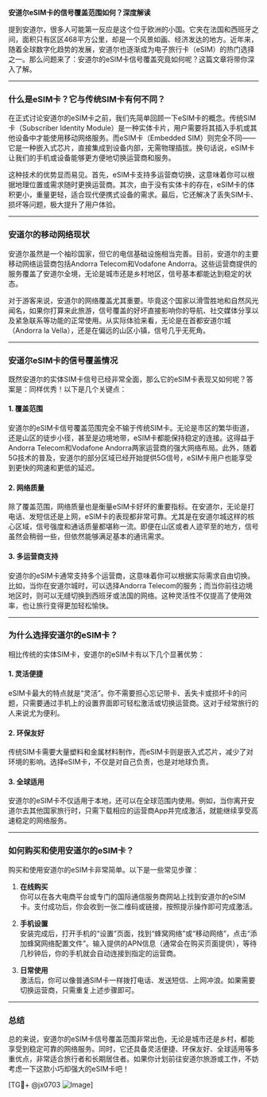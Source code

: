 **安道尔eSIM卡的信号覆盖范围如何？深度解读**

提到安道尔，很多人可能第一反应是这个位于欧洲的小国。它夹在法国和西班牙之间，面积只有区区468平方公里，却是一个风景如画、经济发达的地方。近年来，随着全球数字化趋势的发展，安道尔也逐渐成为电子旅行卡（eSIM）的热门选择之一。那么问题来了：安道尔的eSIM卡信号覆盖究竟如何呢？这篇文章将带你深入了解。

---

### **什么是eSIM卡？它与传统SIM卡有何不同？**

在正式讨论安道尔的eSIM卡之前，我们先简单回顾一下eSIM卡的概念。传统SIM卡（Subscriber Identity Module）是一种实体卡片，用户需要将其插入手机或其他设备中才能使用移动网络服务。而eSIM卡（Embedded SIM）则完全不同——它是一种嵌入式芯片，直接集成到设备内部，无需物理插拔。换句话说，eSIM卡让我们的手机或设备能够更方便地切换运营商和服务。

这种技术的优势显而易见。首先，eSIM卡支持多运营商切换，这意味着你可以根据地理位置或需求随时更换运营商。其次，由于没有实体卡的存在，eSIM卡的体积更小，重量更轻，适合现代便携式设备的需求。最后，它还解决了丢失SIM卡、损坏等问题，极大提升了用户体验。

---

### **安道尔的移动网络现状**

安道尔虽然是一个袖珍国家，但它的电信基础设施相当完善。目前，安道尔的主要移动网络运营商包括Andorra Telecom和Vodafone Andorra。这些运营商提供的服务覆盖了安道尔全境，无论是城市还是乡村地区，信号基本都能达到稳定的状态。

对于游客来说，安道尔的网络覆盖尤其重要。毕竟这个国家以滑雪胜地和自然风光闻名，如果你打算来此旅游，信号覆盖的好坏直接影响你的导航、社交媒体分享以及紧急联系等功能的正常使用。从实际体验来看，无论是在首都安道尔城（Andorra la Vella），还是在偏远的山区小镇，信号几乎无死角。

---

### **安道尔eSIM卡的信号覆盖情况**

既然安道尔的实体SIM卡信号已经非常全面，那么它的eSIM卡表现又如何呢？答案是：同样优秀！以下是几个关键点：

#### **1. 覆盖范围**
安道尔的eSIM卡信号覆盖范围完全不输于传统SIM卡。无论是市区的繁华街道，还是山区的徒步小径，甚至是边境地带，eSIM卡都能保持稳定的连接。这得益于Andorra Telecom和Vodafone Andorra两家运营商的强大网络布局。此外，随着5G技术的普及，安道尔的部分区域已经开始提供5G信号，eSIM卡用户也能享受到更快的网速和更低的延迟。

#### **2. 网络质量**
除了覆盖范围，网络质量也是衡量eSIM卡好坏的重要指标。在安道尔，无论是打电话、发短信还是上网，eSIM卡的表现都非常可靠。尤其是在安道尔城这样的核心区域，信号强度和通话质量都堪称一流。即便在山区或者人迹罕至的地方，信号虽然会稍弱一些，但依然能够满足基本的通讯需求。

#### **3. 多运营商支持**
安道尔的eSIM卡通常支持多个运营商，这意味着你可以根据实际需求自由切换。比如，当你在安道尔城时，可以选择Andorra Telecom的服务；而当你前往边境地区时，则可以无缝切换到西班牙或法国的网络。这种灵活性不仅提高了使用效率，也让旅行变得更加轻松愉快。

---

### **为什么选择安道尔的eSIM卡？**

相比传统的实体SIM卡，安道尔的eSIM卡有以下几个显著优势：

#### **1. 灵活便捷**
eSIM卡最大的特点就是“灵活”。你不需要担心忘记带卡、丢失卡或损坏卡的问题，只需要通过手机上的设置界面即可轻松激活或切换运营商。这对于经常旅行的人来说尤为便利。

#### **2. 环保友好**
传统SIM卡需要大量塑料和金属材料制作，而eSIM卡则是嵌入式芯片，减少了对环境的影响。选择eSIM卡，不仅是对自己负责，也是对地球负责。

#### **3. 全球适用**
安道尔的eSIM卡不仅适用于本地，还可以在全球范围内使用。例如，当你离开安道尔去其他国家旅行时，只需下载相应的运营商App并完成激活，就能继续享受高速稳定的网络服务。

---

### **如何购买和使用安道尔的eSIM卡？**

购买和使用安道尔的eSIM卡非常简单。以下是一些常见步骤：

1. **在线购买**  
   你可以在各大电商平台或专门的国际通信服务商网站上找到安道尔的eSIM卡。支付成功后，你会收到一张二维码或链接，按照提示操作即可完成激活。

2. **手机设置**  
   安装完成后，打开手机的“设置”页面，找到“蜂窝网络”或“移动网络”，点击“添加蜂窝网络配置文件”。输入提供的APN信息（通常会在购买页面提供），等待几秒钟后，你的手机就会自动连接到指定的运营商。

3. **日常使用**  
   激活后，你可以像普通SIM卡一样拨打电话、发送短信、上网冲浪。如果需要切换运营商，只需重复上述步骤即可。

---

### **总结**

总的来说，安道尔的eSIM卡信号覆盖范围非常出色，无论是城市还是乡村，都能享受到稳定可靠的网络服务。同时，它还具备灵活便捷、环保友好、全球适用等多重优点，非常适合旅行者和长期居住者。如果你计划前往安道尔旅游或工作，不妨考虑一下这款小巧却强大的eSIM卡吧！

[TG💪+ @jx0703 ![Image](https://github.com/user-attachments/assets/dbca1d08-cadb-493c-b0ec-ad6f7a83f270)]